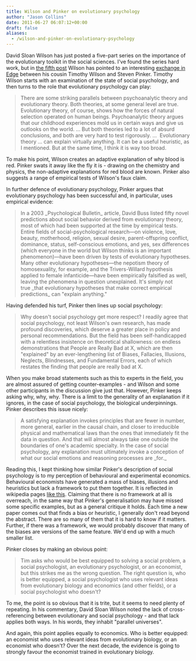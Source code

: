 ```yaml
---
title: Wilson and Pinker on evolutionary psychology
author: "Jason Collins"
date: 2011-06-27 06:07:12+00:00
draft: false
aliases:
  - /wilson-and-pinker-on-evolutionary-psychology
---
```


David Sloan Wilson has just posted a five-part series on the importance of the evolutionary toolkit in the social sciences. I've found the series hard work, but in [the fifth post](http://scienceblogs.com/evolution/2011/06/19/whats-evolution-got-to-do-with-4/) Wilson has pointed to an interesting [exchange in Edge](http://edge.org/conversation/social_psychological_narrative) between his cousin Timothy Wilson and Steven Pinker. Timothy Wilson starts with an examination of the state of social psychology, and then turns to the role that evolutionary psychology can play:


<blockquote>There are some striking parallels between psychoanalytic theory and  evolutionary theory. Both theories, at some general level are true.  Evolutionary theory, of course, shows how the forces of natural  selection operated on human beings. Psychoanalytic theory argues that  our childhood experiences mold us in certain ways and give us outlooks  on the world. ... But both theories led to a lot of absurd conclusions, and both are very  hard to test rigorously. ...  Evolutionary theory ... can explain  virtually anything. It can be a useful heuristic, as I mentioned. But at  the same time, I think it is way too broad.</blockquote>


To make his point, Wilson creates an adaptive explanation of why blood is red. Pinker swats it away like the fly it is - drawing on the chemistry and physics, the non-adaptive explanations for red blood are known. Pinker also suggests a range of empirical tests of Wilson's faux claim.

In further defence of evolutionary psychology, Pinker argues that evolutionary psychology has been successful and, in particular, uses empirical evidence:


<blockquote>In a 2003 _Psychological Bulletin_ article, David Buss listed  fifty novel predictions about social behavior derived from evolutionary  theory, most of which had been supported at the time by empirical tests.  Entire fields of social-psychological research—on violence, love,  beauty, motherhood, religion, sexual desire, parent-offspring conflict,  dominance, status, self-conscious emotions, and yes, sex differences  (which everyone in the world but Wilson thinks is an important  phenomenon)—have been driven by tests of evolutionary hypotheses. Many  other evolutionary hypotheses—the nepotism theory of homosexuality, for  example, and the Trivers-Willard hypothesis applied to female  infanticide—have been empirically falsified as well, leaving the  phenomena in question unexplained. It's simply not true _that evolutionary hypotheses that make correct empirical predictions_ can "explain anything."</blockquote>


Having defended his turf, Pinker then lines up social psychology:


<blockquote>Why doesn't social psychology get more respect? I readily agree that  social psychology, not least Wilson's own research, has made profound  discoveries, which deserve a greater place in policy and personal  recommendations. But the field has been self-handicapped with a  relentless insistence on theoretical shallowness: on endless  demonstrations that People are Really Bad at X, which are then  "explained" by an ever-lengthening list of Biases, Fallacies, Illusions,  Neglects, Blindnesses, and Fundamental Errors, each of which restates  the finding that people are really bad at X.</blockquote>


When you make broad statements such as this to experts in the field, you are almost assured of getting counter-examples - and Wilson and some other participants in the discussion give just that. However, Pinker keeps asking why, why, why. There is a limit to the generality of an explanation if it ignores, in the case of social psychology, the biological underpinnings. Pinker describes this issue nicely:


<blockquote>A satisfying explanation invokes principles that are fewer in number,  more general, earlier in the causal chain, and closer to irreducible  physical and mathematical laws than the ones that immediately fit the  data in question. And that will almost always take one outside the  boundaries of one's academic specialty. In the case of social  psychology, any explanation must ultimately invoke a conception of what  our social emotions and reasoning processes are _for._</blockquote>


Reading this, I kept thinking how similar Pinker's description of social psychology is to my perception of behavioural and experimental economics. Behavioural economists have generated a mass of biases, illusions and heuristics but lack a framework to put them together. It is reflected in wikipedia pages [like this](http://en.wikipedia.org/wiki/List_of_cognitive_biases). Claiming that there is no framework at all is overreach, in the same way that Pinker's generalisation may have missed some specific examples, but as a general critique it holds. Each time a new paper comes out that finds a bias or heuristic, I generally don't read beyond the abstract. There are so many of them that it is hard to know if it matters. Further, if there was a framework, we would probably discover that many of the biases are versions of the same feature. We'd end up with a much smaller list.

Pinker closes by making an obvious point:


<blockquote>Tim asks who would be best equipped to solving a social problem, a  social psychologist, an evolutionary psychologist, or an economist, but  this strikes me as the wrong question. The right question is, who is  better equipped, a social psychologist who uses relevant ideas from  evolutionary biology and economics (and other fields), or a social  psychologist who doesn't?</blockquote>


To me, the point is so obvious that it is  trite, but it seems to need plenty of repeating. In his commentary, David Sloan Wilson noted the lack of cross-referencing between evolutionary and social psychology - and that lack applies both ways. In his words, they inhabit "parallel universes".

And again, this point applies equally to economics. Who is  better equipped: an economist who uses relevant ideas from evolutionary  biology, or an economist who doesn't? Over the next decade, the  evidence is going to strongly favour the economist trained in  evolutionary biology.
